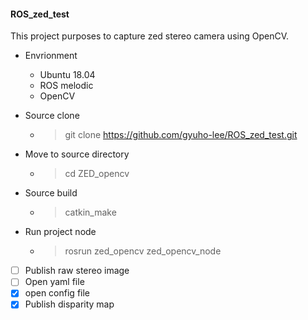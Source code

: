 #### ROS_zed_test

This project purposes to capture zed stereo camera using OpenCV.

* Envrionment
  * Ubuntu 18.04
  * ROS melodic
  * OpenCV

* Source clone 
  * > git clone https://github.com/gyuho-lee/ROS_zed_test.git  

* Move to source directory
  * > cd ZED_opencv

* Source build
  * > catkin_make

* Run project node
  * > rosrun zed_opencv zed_opencv_node

- [ ] Publish raw stereo image
- [ ] Open yaml file
- [x] open config file
- [x] Publish disparity map
